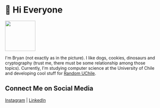 # 👋 Hi Everyone
<img src="https://miro.medium.com/max/625/1*C-zXmTMHObZWyZBUbdruGg.jpeg" style='width: 100px;' />

I'm Bryan (not exactly as in the picture). I like dogs, cookies, dinosaurs and cryptography (trust me, there must be some relationship among those topics).
Currently, I'm studying computer science at the University of Chile and developing cool stuff for [Random UChile](https://random.uchile.cl/).

## Connect Me on Social Media
[Instagram](https://www.instagram.com/bryawnie/)
| [LinkedIn](https://linkedin.com/in/bryortizp)

<!---
bryawnie/bryawnie is a ✨ special ✨ repository because its `README.md` (this file) appears on your GitHub profile.
You can click the Preview link to take a look at your changes.
--->
